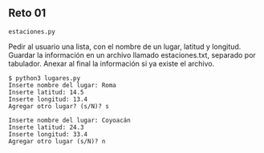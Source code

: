 ## Reto 01

`estaciones.py`

Pedir al usuario una lista, con el nombre de un lugar, latitud y longitud. Guardar la información en un archivo llamado estaciones.txt, separado por tabulador. Anexar al final la información si ya existe el archivo.

```
$ python3 lugares.py 
Inserte nombre del lugar: Roma
Inserte latitud: 14.5
Inserte longitud: 13.4
Agregar otro lugar? (s/N)? s

Inserte nombre del lugar: Coyoacán
Inserte latitud: 24.3
Inserte longitud: 33.4
Agregar otro lugar (s/N)? n
```